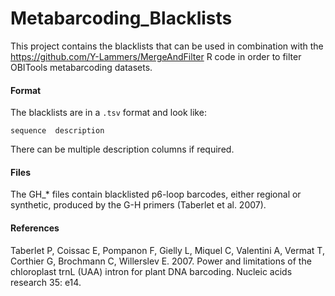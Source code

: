 # Metabarcoding_Blacklists
This project contains the blacklists that can be used in combination with the https://github.com/Y-Lammers/MergeAndFilter R code in order to filter OBITools metabarcoding datasets.

#### Format
The blacklists are in a `.tsv` format and look like:

```
sequence  description
```

There can be multiple description columns if required.

#### Files

The GH_* files contain blacklisted p6-loop barcodes, either regional or synthetic, produced by the G-H primers (Taberlet et al. 2007).


#### References

Taberlet P, Coissac E, Pompanon F, Gielly L, Miquel C, Valentini A, Vermat T, Corthier G, Brochmann C, Willerslev E. 2007. Power and limitations of the chloroplast trnL (UAA) intron for plant DNA barcoding. Nucleic acids research 35: e14.
